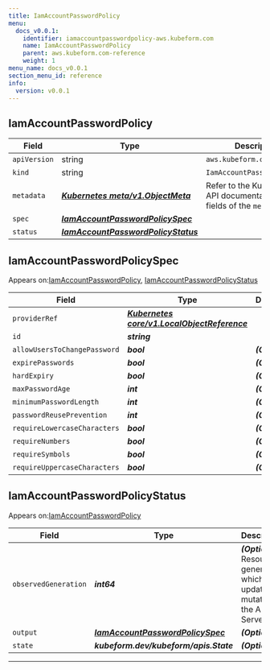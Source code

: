 ```yaml
---
title: IamAccountPasswordPolicy
menu:
  docs_v0.0.1:
    identifier: iamaccountpasswordpolicy-aws.kubeform.com
    name: IamAccountPasswordPolicy
    parent: aws.kubeform.com-reference
    weight: 1
menu_name: docs_v0.0.1
section_menu_id: reference
info:
  version: v0.0.1
---
```


## IamAccountPasswordPolicy
| Field | Type | Description |
| ------ | ----- | ----------- |
| `apiVersion` | string | `aws.kubeform.com/v1alpha1` |
|    `kind` | string | `IamAccountPasswordPolicy` |
| `metadata` | ***[Kubernetes meta/v1.ObjectMeta](https://kubernetes.io/docs/reference/generated/kubernetes-api/v1.13/#objectmeta-v1-meta)***|Refer to the Kubernetes API documentation for the fields of the `metadata` field.|
| `spec` | ***[IamAccountPasswordPolicySpec](#iamaccountpasswordpolicyspec)***||
| `status` | ***[IamAccountPasswordPolicyStatus](#iamaccountpasswordpolicystatus)***||
## IamAccountPasswordPolicySpec

Appears on:[IamAccountPasswordPolicy](#iamaccountpasswordpolicy), [IamAccountPasswordPolicyStatus](#iamaccountpasswordpolicystatus)

| Field | Type | Description |
| ------ | ----- | ----------- |
| `providerRef` | ***[Kubernetes core/v1.LocalObjectReference](https://kubernetes.io/docs/reference/generated/kubernetes-api/v1.13/#localobjectreference-v1-core)***||
| `id` | ***string***||
| `allowUsersToChangePassword` | ***bool***| ***(Optional)*** |
| `expirePasswords` | ***bool***| ***(Optional)*** |
| `hardExpiry` | ***bool***| ***(Optional)*** |
| `maxPasswordAge` | ***int***| ***(Optional)*** |
| `minimumPasswordLength` | ***int***| ***(Optional)*** |
| `passwordReusePrevention` | ***int***| ***(Optional)*** |
| `requireLowercaseCharacters` | ***bool***| ***(Optional)*** |
| `requireNumbers` | ***bool***| ***(Optional)*** |
| `requireSymbols` | ***bool***| ***(Optional)*** |
| `requireUppercaseCharacters` | ***bool***| ***(Optional)*** |
## IamAccountPasswordPolicyStatus

Appears on:[IamAccountPasswordPolicy](#iamaccountpasswordpolicy)

| Field | Type | Description |
| ------ | ----- | ----------- |
| `observedGeneration` | ***int64***| ***(Optional)*** Resource generation, which is updated on mutation by the API Server.|
| `output` | ***[IamAccountPasswordPolicySpec](#iamaccountpasswordpolicyspec)***| ***(Optional)*** |
| `state` | ***kubeform.dev/kubeform/apis.State***| ***(Optional)*** |
---
